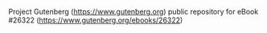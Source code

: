 Project Gutenberg (https://www.gutenberg.org) public repository for eBook #26322 (https://www.gutenberg.org/ebooks/26322)
